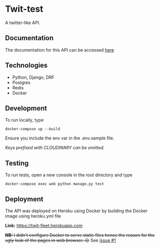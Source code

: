 # Twit-test
A twitter-like API.

## Documentation
The documentation for this API can be accessed [here](https://documenter.getpostman.com/view/20059082/UzBqp5wH)


## Technologies
- Python, Django, DRF
- Postgres
- Redis
- Docker

## Development

To run locally, type
```
docker-compose up --build
```
Ensure you include the env var in the .env.sample file.

*Keys prefixed with CLOUDINARY can be omitted.*

## Testing
To run tests, open a new console in the root directory and type
```
docker-compose exec web python manage.py test
```

## Deployment
The API was deployed on Heroku using Docker by building the Docker image using heroku.yml file

**Link:** https://twit-fleet.herokuapp.com

~~**NB:** I didn't configure Docker to serve static files hence the reason for the ugly look of the pages in web browser.
😐~~ See [issue #1](https://github.com/BOVAGE/Twit-test/issues/1)
